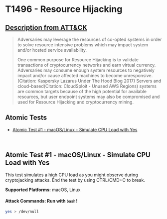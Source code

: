 # T1496 - Resource Hijacking

## [Description from ATT&CK](https://attack.mitre.org/wiki/Technique/T1496)

<blockquote>Adversaries may leverage the resources of co-opted systems in order to solve resource intensive problems which may impact system and/or hosted service availability. 

One common purpose for Resource Hijacking is to validate transactions of cryptocurrency networks and earn virtual
currency. Adversaries may consume enough system resources to negatively impact and/or cause affected machines to become
unresponsive.(Citation: Kaspersky Lazarus Under The Hood Blog 2017) Servers and cloud-based(Citation: CloudSploit -
Unused AWS Regions) systems are common targets because of the high potential for available resources, but user endpoint
systems may also be compromised and used for Resource Hijacking and cryptocurrency mining.</blockquote>

## Atomic Tests

- [Atomic Test #1 - macOS/Linux - Simulate CPU Load with Yes](#atomic-test-1---macoslinux---simulate-cpu-load-with-yes)

<br/>

## Atomic Test #1 - macOS/Linux - Simulate CPU Load with Yes

This test simulates a high CPU load as you might observe during cryptojacking attacks.
End the test by using CTRL/CMD+C to break.

**Supported Platforms:** macOS, Linux

#### Attack Commands: Run with `bash`!

```bash
yes > /dev/null
```

<br/>
